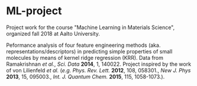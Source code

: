 # ML-project

Project work for the course "Machine Learning in Materials Science", organized fall 2018 at Aalto University.

Peformance analysis of four feature engineering methods (aka. representations/descriptors) in predicting simple properties of small molecules by means of kernel ridge regression (KRR). Data from Ramakrishnan *et al.*, *Sci. Data* **2014**, 1, 140022. Project inspired by the work of von Lilienfeld *et al.* (*e.g.* *Phys. Rev. Lett.* **2012**, 108, 058301., *New J. Phys* **2013**, 15, 095003., *Int. J. Quantum Chem.* **2015**, 115, 1058-1073.).
